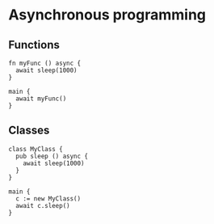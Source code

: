 # Asynchronous programming

## Functions
```the
fn myFunc () async {
  await sleep(1000)
}

main {
  await myFunc()
}
```

## Classes
```the
class MyClass {
  pub sleep () async {
    await sleep(1000)
  }
}

main {
  c := new MyClass()
  await c.sleep()
}
```
